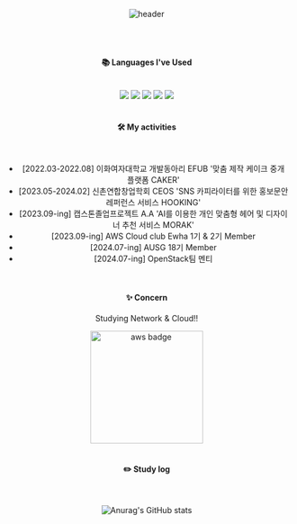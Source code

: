 <div align="center"> 
  
![header](https://capsule-render.vercel.app/api?type=waving&height=150&section=header&text=JiwonKim08&fontColor=ffffff&fontSize=70&animation=fadeIn&fontAlignY=55)




  
 <br/>
 <br/>
  
####  📚 Languages ​​I've Used
  
 <br/>
<img src="https://img.shields.io/badge/C-A8B9CC?style=for-the-badge&logo=C&logoColor=white">
<img src="https://img.shields.io/badge/Python-3776AB?style=for-the-badge&logo=Python&logoColor=white">  
<img src="https://img.shields.io/badge/Spring Boot-6DB33F?style=for-the-badge&logo=Spring Boot&logoColor=white">
<img src="https://img.shields.io/badge/Django-092E20?style=for-the-badge&logo=Django&logoColor=white">
<img src="https://img.shields.io/badge/React-61DAFB?style=for-the-badge&logo=React&logoColor=white">
  
 <br/>
 <br/>
 
####  🛠 My activities
 <br/>
 <ul>
     <li> [2022.03-2022.08] 이화여자대학교 개발동아리 EFUB '맞춤 제작 케이크 중개 플랫폼 CAKER' </li>
     <li> [2023.05-2024.02] 신촌연합창업학회 CEOS 'SNS 카피라이터를 위한 홍보문안 레퍼런스 서비스 HOOKING' 
     </li>
     <li> [2023.09-ing] 캡스톤졸업프로젝트 A.A 'AI를 이용한 개인 맞춤형 헤어 및 디자이너 추천 서비스 MORAK'
     </li>
     <li> [2023.09-ing] AWS Cloud club Ewha 1기 & 2기 Member </li>
     <li> [2024.07-ing] AUSG 18기 Member
     </li>
     <li> [2024.07-ing] OpenStack팀 멘티
     </li>
   
 </ul>
<br/>

####  ✨ Concern
Studying Network & Cloud!!

<a href="https://www.credly.com/earner/earned/badge/da456610-cdfc-4f1c-a07c-82c77c2f82f2">
  <img src="https://github.com/JiwonKim08/JiwonKim08/assets/99666136/1202d5db-a680-43c3-8b4d-1f1aba983ea5" alt="aws badge" width="200">
</a>


 
   <br/>
   <br/>
 
  
#### :pencil2: Study log

  <br/>


![Anurag's GitHub stats](https://github-readme-stats.vercel.app/api?username=JiwonKim08&show_icons=true&theme=aura)



</div>
